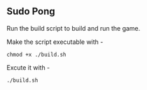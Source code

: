 ## Sudo Pong

Run the build script to build and run the game.

Make the script executable with - 

    chmod +x ./build.sh

Excute it with - 

    ./build.sh

